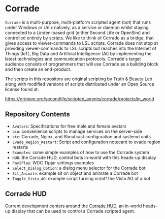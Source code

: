 # Corrade

`Corrade` is a multi-purpose, multi-platform scripted agent (bot) that runs
under Windows or Unix natively, as a service or daemon whilst staying connected
to a Linden-based grid (either Second Life or OpenSim) and controlled entirely
by scripts. We like to think of Corrade as a bridge, that gives access to
viewer-commands to LSL scripts. Corrade does not stop at providing viewer-commands
to LSL scripts but reaches into the Internet of Things (IoT), Big Data and
Artificial Intelligence (AI) by implementing the latest technologies and
communication protocols. Corrade's target audience consists of programmers
that will use Corrade as a building block and then create an end-product.

The scripts in this repository are original scripting by Truth & Beauty Lab
along with modified versions of scripts distributed under an Open Source
license found at:

https://grimore.org/secondlife/scripted_agents/corrade/projects/in_world

## Repository Contents

- `Avatars`: Specifications for free male and female avatars
- `bin`: convenience scripts to manage services on the server-side
- `etc`: Corrade, Nginx, and Shoutcast configuration and systemd units
- `Evade_Region_Restart`: Script and configuration notecard to evade region restarts
- `Examples`: some simple examples of how to use the Corrade system
- `HUD`: the Corrade HUD, control bots in-world with this heads-up display
- `Pay2Play`: WDC Tipjar settings examples
- `Select_Dialog_Option`: a dialog menu selector for the Corrade bot
- `Sit_Animate`: example sit on object and animate a Corrade bot
- `Toggle_Vista_AO`: example script turning on/off the Vista AO of a bot

## Corrade HUD

Current development centers around the
[Corrade HUD](https://github.com/missyrestless/Bots/blob/main/HUD/README.md),
an in-world heads-up display that can be used to control a Corrade scripted agent.
